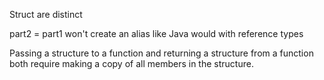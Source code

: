 Struct are distinct

part2 = part1 won't create an alias like Java would with reference types

Passing a structure to a function and returning a structure from a function both
require making a copy of all members in the structure.